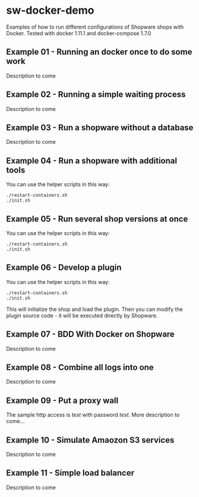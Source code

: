 # sw-docker-demo
Examples of how to run different configurations of Shopware shops with Docker.
Tested with docker 1.11.1 and docker-compose 1.7.0

## Example 01 - Running an docker once to do some work
Description to come

## Example 02 - Running a simple waiting process
Description to come

## Example 03 - Run a shopware without a database
Description to come

## Example 04 - Run a shopware with additional tools
You can use the helper scripts in this way:
```
./restart-containers.sh
./init.sh
```

## Example 05 - Run several shop versions at once
You can use the helper scripts in this way:
```
./restart-containers.sh
./init.sh
```

## Example 06 - Develop a plugin
You can use the helper scripts in this way:
```
./restart-containers.sh
./init.sh
```
This will initialize the shop and load the plugin. Then you can modify the plugin source code - it will be executed directly by Shopware.

## Example 07 - BDD With Docker on Shopware
Description to come

## Example 08 - Combine all logs into one
Description to come

## Example 09 - Put a proxy wall 
The sample http access is *test* with password *test*.
More description to come...

## Example 10 - Simulate Amaozon S3 services
Description to come

## Example 11 - Simple load balancer
Description to come
